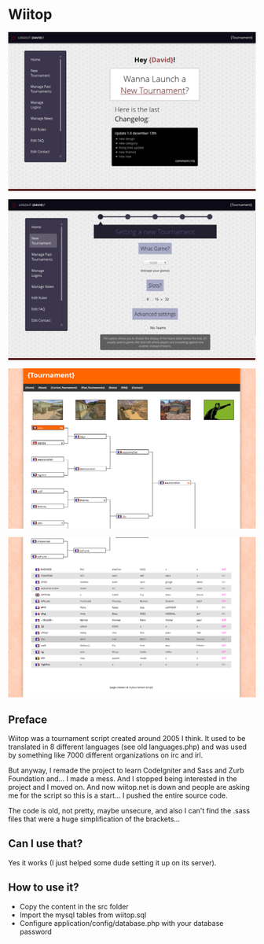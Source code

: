 Wiitop
======

![landing1](src/images/landing1.png)

![landing2](src/images/landing2.png)

![landing3](src/images/landing3.png)

![landing4](src/images/landing4.png)

## Preface

Wiitop was a tournament script created around 2005 I think. It used to be translated in 8 different languages (see old languages.php) and was used by something like 7000 different organizations on irc and irl.

But anyway, I remade the project to learn CodeIgniter and Sass and Zurb Foundation and... I made a mess. And I stopped being interested in the project and I moved on. And now wiitop.net is down and people are asking me for the script so this is a start... I pushed the entire source code.

The code is old, not pretty, maybe unsecure, and also I can't find the .sass files that were a huge simplification of the brackets...

## Can I use that?

Yes it works (I just helped some dude setting it up on its server). 

## How to use it?

* Copy the content in the src folder
* Import the mysql tables from wiitop.sql
* Configure application/config/database.php with your database password